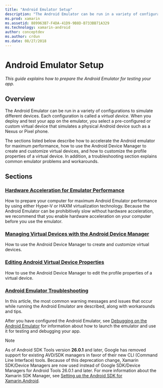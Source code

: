 ```yaml
---
title: "Android Emulator Setup"
description: "The Android Emulator can be run in a variety of configurations to simulate different devices. This guide explains how to prepare the Android Emulator for testing your app."
ms.prod: xamarin
ms.assetid: 889963B7-F4DA-41D9-9B8D-B733BB71A329
ms.technology: xamarin-android
author: conceptdev
ms.author: crdun
ms.date: 08/27/2018
---
```


# Android Emulator Setup

_This guide explains how to prepare the Android Emulator for testing your app._

## Overview

The Android Emulator can be run in a variety of configurations
to simulate different devices. Each configuration is called a _virtual
device_. When you deploy and test your app on the emulator, you select
a pre-configured or custom virtual device that simulates a physical
Android device such as a Nexus or Pixel phone.

The sections listed below describe how to accelerate the Android
emulator for maximum performance, how to use the Android Device Manager
to create and customize virtual devices, and how to customize the
profile properties of a virtual device. In addition, a troubleshooting
section explains common emulator problems and workarounds.

## Sections

### [Hardware Acceleration for Emulator Performance](~/android/get-started/installation/android-emulator/hardware-acceleration.md)

How to prepare your computer for maximum Android Emulator performance
by using either Hyper-V or HAXM virtualization technology. Because the
Android Emulator can be prohibitively slow without hardware
acceleration, we recommend that you enable hardware acceleration on
your computer before you use the emulator.

### [Managing Virtual Devices with the Android Device Manager](~/android/get-started/installation/android-emulator/device-manager.md)

How to use the Android Device Manager to create and customize virtual
devices.

### [Editing Android Virtual Device Properties](~/android/get-started/installation/android-emulator/device-properties.md)

How to use the Android Device Manager to edit the profile properties of a
virtual device.

### [Android Emulator Troubleshooting](~/android/get-started/installation/android-emulator/troubleshooting.md)

In this article, the most common warning messages and issues that occur
while running the Android Emulator are described, along with
workarounds and tips.

After you have configured the Android Emulator, see
[Debugging on the Android Emulator](~/android/deploy-test/debugging/debug-on-emulator.md)
for information about how to launch the emulator and use it for testing
and debugging your app.

> [!NOTE]
> As of Android SDK Tools version **26.0.1** and later, Google has removed support for existing AVD/SDK managers in favor of their new CLI (Command Line Interface) tools. Because of this deprecation change, Xamarin SDK/Device Managers are now used instead of Google SDK/Device Managers for Android Tools 26.0.1 and later. For more information about the Xamarin SDK Manager, see [Setting up the Android SDK for Xamarin.Android](~/android/get-started/installation/android-sdk.md).
